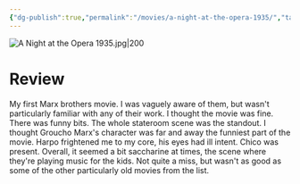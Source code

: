 ```yaml
---
{"dg-publish":true,"permalink":"/movies/a-night-at-the-opera-1935/","tags":["movies"],"created":"2023-12-04","updated":"2024-08-19"}
---
```



![A Night at the Opera 1935.jpg|200](/img/user/Attachments/A%20Night%20at%20the%20Opera%201935.jpg)

# Review

My first Marx brothers movie. I was vaguely aware of them, but wasn't particularly familiar with any of their work. I thought the movie was fine. There was funny bits. The whole stateroom scene was the standout. I thought Groucho Marx's character was far and away the funniest part of the movie. Harpo frightened me to my core, his eyes had ill intent. Chico was present. Overall, it seemed a bit saccharine at times, the scene where they're playing music for the kids. Not quite a miss, but wasn't as good as some of the other particularly old movies from the list.
